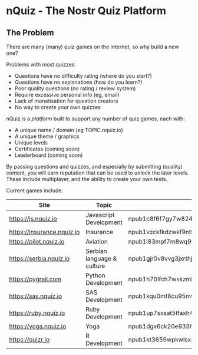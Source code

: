 # nQuiz - The Nostr Quiz Platform

## The Problem

There are many (many) quiz games on the internet, so why build a new one?  

Problems with most quizzes:

* Questions have no difficulty rating (where do you start?)
* Questions have no explanations (how do you learn?)
* Poor quality questions (no rating / review system)
* Require excessive personal info (eg, email)
* Lack of monetisation for question creators
* No way to create your own quizzes


nQuiz is a _platform_ built to support any number of quiz games, each with:

* A unique name / domain (eg TOPIC.nquiz.io)
* A unique theme / graphics
* Unique levels
* Certificates (coming soon)
* Leaderboard (coming soon)


By passing questions and quizzes, and especially by submitting (quality) content, you will earn reputation that can be used to unlock the later levels.  These include multiplayer, and the ability to create your own tests.

Current games include:

|Site|Topic|nPub|
|---|---|---|
|https://js.nquiz.io |Javascript Development|npub1c8f6f7gy7w824qsr2th4jpm4hx3g8s9lc6ryhq7euzlh28m8xg6stz70p8|
|https://insurance.nquiz.io|Insurance|npub1vzckfkdzwkf9ntfs4zlk6lcrev0vc8g6gxas49nq4t8dxpcklrssw54clf|
|https://pilot.nquiz.io|Aviation|npub1l83mpf7m8wq9f48rxnwkdrwdf3nwv3g2scw3u7y7uydqprcrcssqfrs3kg|
|https://serbia.nquiz.io|Serbian language & culture|npub1gjr5v8vvg3jxrthj6jkawcxzqjehmahr30ukf20jtuzjaq5jczxsp2qgk9|
|https://pygrail.com|Python Development|npub1h70lfch7wskzmlyz2pcljh7f08nlnxtjh727vc5fvxy7e7xsqxnqfjh75p|
|https://sas.nquiz.io|SAS Development|npub1kqu0mt8cu95mw00ckhwhxmsxkp055jxh9l8s8utjmrzndef6pgaq39vj27|
|https://ruby.nquiz.io|Ruby Development|npub1up7sxsat5tfaxh4xs237vuar3g0yvhahzjtlsshdwy39xf9k3gmqe24p25|
|https://yoga.nquiz.io|Yoga|npub1dgx6ck20e933he7rgtlec4ckru7khmg6gd0a4jc4gjz0w6zur2sq3q9qjs|
|https://quizr.io|R Development|npub1kt3659wpkwlsx3fh5t6rqrl7sfm3404x96pa5fqeuypgc9wz5a4q0tgwee|

